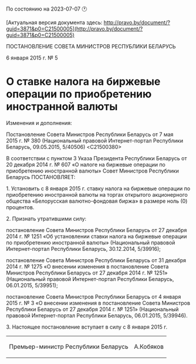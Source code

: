 По состоянию на 2023-07-07 &#x1F550;

[Актуальная версия документа здесь: http://pravo.by/document/?guid=3871&p0=C21500005](http://pravo.by/document/?guid=3871&p0=C21500005)

<p>ПОСТАНОВЛЕНИЕ СОВЕТА МИНИСТРОВ РЕСПУБЛИКИ БЕЛАРУСЬ</p>
<p>6 января 2015 г. № 5</p>
<h1>О ставке налога на биржевые операции по приобретению иностранной валюты</h1>
<p>Изменения и дополнения:</p>
<p>Постановление Совета Министров Республики Беларусь от 7 мая 2015 г. № 380 (Национальный правовой Интернет-портал Республики Беларусь, 09.05.2015, 5/40506) &lt;C21500380&gt;</p>
<p></p>
<p>В соответствии с пунктом 3 Указа Президента Республики Беларусь от 20 декабря 2014 г. № 607 «О налоге на биржевые операции по приобретению иностранной валюты» Совет Министров Республики Беларусь ПОСТАНОВЛЯЕТ:</p>
<p>1. Установить с 8 января 2015 г. ставку налога на биржевые операции по приобретению иностранной валюты на торгах открытого акционерного общества «Белорусская валютно-фондовая биржа» в размере ноль (0) процентов.</p>
<p>2. Признать утратившими силу:</p>
<p>постановление Совета Министров Республики Беларусь от 27 декабря 2014 г. № 1251 «Об установлении ставки налога на биржевые операции по приобретению иностранной валюты» (Национальный правовой Интернет-портал Республики Беларусь, 30.12.2014, 5/39916);</p>
<p>постановление Совета Министров Республики Беларусь от 31 декабря 2014 г. № 1275 «О внесении изменения в постановление Совета Министров Республики Беларусь от 27 декабря 2014 г. № 1251» (Национальный правовой Интернет-портал Республики Беларусь, 06.01.2015, 5/39951);</p>
<p>постановление Совета Министров Республики Беларусь от 4 января 2015 г. № 3 «О внесении изменения в постановление Совета Министров Республики Беларусь от 27 декабря 2014 г. № 1251» (Национальный правовой Интернет-портал Республики Беларусь, 06.01.2015, 5/39946).</p>
<p>3. Настоящее постановление вступает в силу с 8 января 2015 г.</p>
<p></p>
<table><tr>
<td><p>Премьер-министр Республики Беларусь</p></td>
<td><p>А.Кобяков</p></td>
</tr></table>
<p></p>